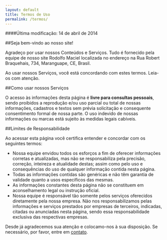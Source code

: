 ```yaml
---
layout: default
title: Termos de Uso
permalink: /termos/
---
```


####Última modificação: 14 de abril de 2014

##Seja bem-vindo ao nosso site!

Agradeço por usar nossos Conteúdos e Serviços. Tudo é fornecido pela equipe de nosso site Rodolfo Maciel localizada no endereço na Rua Robert Braquehais, 734, Maranguape, CE, Brasil.

Ao usar nossos Serviços, você está concordando com estes termos. Leia-os com atenção.

##Como usar nossos Serviços

O acesso às informações desta página é **livre para consultas pessoais**, sendo proibidos a reprodução e/ou uso parcial ou total de nossas informações, cadastros e textos sem prévia solicitação e consequente consentimento formal de nossa parte.
O uso indevido de nossas informações ou marcas está sujeito às medidas legais cabíveis.

##Limites de Responsabilidade

Ao acessar esta página você certifica entender e concordar com os seguintes termos:

* Nossa equipe envidou todos os esforços a fim de oferecer informações corretas e atualizadas, mas não se responsabiliza pela precisão, correção, inteireza e atualidade destas; assim como pelo uso e consequências do uso de qualquer informação contida nesta página.
* Todas as informações contidas são genéricas e não têm garantia de validade quanto a usos específicos das mesmas.
* As informações constantes desta página não se constituem em aconselhamento legal ou instrução oficial.
* Nossa equipe é responsável tão somente pelos serviços oferecidos diretamente pela nossa empresa. Não nos responsabilizamos pelas informações e serviços prestados por empresas de terceiros, indicadas, citadas ou anunciadas nesta página, sendo essa responsabilidade exclusiva das respectivas empresas.

Desde já agradecemos sua atenção e colocamo-nos à sua disposição. Se necessário, por favor, entre em [contato](http://eepurl.com/93FUj).


